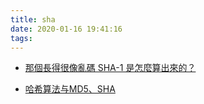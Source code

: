 ```yaml
---
title: sha
date: 2020-01-16 19:41:16
tags:
---
```


- [那個長得很像亂碼 SHA-1 是怎麼算出來的？](https://gitbook.tw/chapters/using-git/how-to-calculate-the-sha1-value.html)

- [哈希算法与MD5、SHA](https://zhuanlan.zhihu.com/p/37165658)